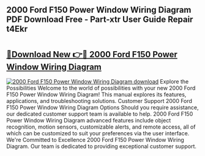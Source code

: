 ## 2000 Ford F150 Power Window Wiring Diagram PDF Download Free - Part-xtr User Guide Repair t4Ekr

# <h2><a href="http://dfm6jz.blite.top/?on=2000+Ford+F150+Power+Window+Wiring+Diagram">🔗Download New 👉🔴 2000 Ford F150 Power Window Wiring Diagram</a></h2>

[![2000 Ford F150 Power Window Wiring Diagram download](https://i.imgur.com/lujVjoI.png)](http://dfm6jz.blite.top/?on=2000+Ford+F150+Power+Window+Wiring+Diagram)
Explore the Possibilities Welcome to the world of possibilities with your new 2000 Ford F150 Power Window Wiring Diagram! This manual explores its features, applications, and troubleshooting solutions. Customer Support 2000 Ford F150 Power Window Wiring Diagram Options Should you require assistance, our dedicated customer support team is available to help. 2000 Ford F150 Power Window Wiring Diagram advanced features include object recognition, motion sensors, customizable alerts, and remote access, all of which can be customized to suit your preferences via the user interface. We're Committed to Excellence 2000 Ford F150 Power Window Wiring Diagram. Our team is dedicated to providing exceptional customer support.

